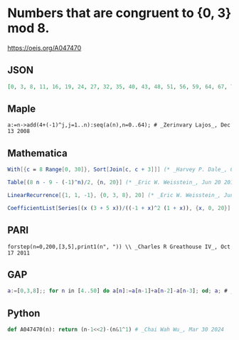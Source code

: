 # Numbers that are congruent to \{0, 3\} mod 8\.
https://oeis.org/A047470
## JSON
```JSON
[0, 3, 8, 11, 16, 19, 24, 27, 32, 35, 40, 43, 48, 51, 56, 59, 64, 67, 72, 75, 80, 83, 88, 91, 96, 99, 104, 107, 112, 115, 120, 123, 128, 131, 136, 139, 144, 147, 152, 155, 160, 163, 168, 171, 176, 179, 184, 187, 192, 195, 200, 203, 208, 211, 216, 219, 224, 227, 232]
```
## Maple
```Maple
a:=n->add(4+(-1)^j,j=1..n):seq(a(n),n=0..64); # _Zerinvary Lajos_, Dec 13 2008
```
## Mathematica
```Mathematica
With[{c = 8 Range[0, 30]}, Sort[Join[c, c + 3]]] (* _Harvey P. Dale_, Oct 11 2011 *)
```
```Mathematica
Table[(8 n - 9 - (-1)^n)/2, {n, 20}] (* _Eric W. Weisstein_, Jun 20 2017 *)
```
```Mathematica
LinearRecurrence[{1, 1, -1}, {0, 3, 8}, 20] (* _Eric W. Weisstein_, Jun 20 2017 *)
```
```Mathematica
CoefficientList[Series[(x (3 + 5 x))/((-1 + x)^2 (1 + x)), {x, 0, 20}], x]  (* _Eric W. Weisstein_, Jun 20 2017 *)
```
## PARI
```PARI
forstep(n=0,200,[3,5],print1(n", ")) \\ _Charles R Greathouse IV_, Oct 17 2011
```
## GAP
```GAP
a:=[0,3,8];; for n in [4..50] do a[n]:=a[n-1]+a[n-2]-a[n-3]; od; a; # _Muniru A Asiru_, Jul 23 2018
```
## Python
```Python
def A047470(n): return (n-1<<2)-(n&1^1) # _Chai Wah Wu_, Mar 30 2024
```
